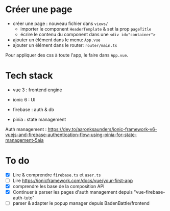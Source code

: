 # Créer une page

- créer une page : nouveau fichier dans `views/`
  - importer le component `HeaderTemplate` & set la prop `pageTitle` 
  - écrire le contenu du component dans une `<div id="container">`
- ajouter un élément dans le menu: `App.vue`
- ajouter un élément dans le router:  `router/main.ts`



Pour appliquer des css à toute l'app, le faire dans `App.vue`.

# Tech stack

- vue 3 : frontend engine
- ionic 6 : UI 

- firebase : auth & db
- pinia : state management



Auth management : https://dev.to/aaronksaunders/ionic-framework-v6-vuejs-and-firebase-authentication-flow-using-pinia-for-state-management-5aia



# To do 

- [x] Lire & comprendre `firebase.ts` et `user.ts`
- [ ] Lire https://ionicframework.com/docs/vue/your-first-app 
- [x] comprendre les base de la composition API
- [x] Continuer à parser les pages d'auth management depuis "vue-firebase-auth-tuto"
- [ ] parser & adapter le popup manager depuis BadenBattle/frontend